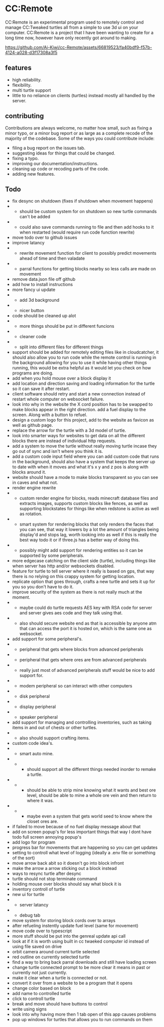 # CC:Remote
CC:Remote is an experimental program used to remotely control and manage CC:Tweaked turtles all from a simple to use 3d ui on your computer. CC:Remote is a project that I have been wanting to create for a long time now, however have only recently got around to making.

https://github.com/Ai-Kiwi/cc-Remote/assets/66819523/fa40bdf9-f57b-4124-a028-d3f17308a3f5

## features
 - high reliability.
 - flexibility.
 - multi turtle support
 - little to no reliance on clients (turtles) instead mostly all handled by the server.

## contributing
Contributions are always welcome, no matter how small, such as fixing a minor typo, or a minor bug report or as large as a complete recode of the majority of the codebase. Some of the ways you could contribute include:
 - filing a bug report on the issues tab.
 - suggesting ideas for things that could be changed.
 - fixing a typo.
 - improving our documentation/instructions.
 - cleaning up code or recoding parts of the code. 
 - adding new features.



## Todo
 - fix desync on shutdown (fixes if shutdown when movement happens)
 - - should be custom system for on shutdown so new turtle commands can't be added
 - - could also save commands running to file and then add hooks to it when restarted (would require run code function rewrite) 
 - move todo over to github issues
 - improve latancy
 - - rewrite movement function for client to possibly predict movements ahead of time and then valadate
 - - parral functions for getting blocks nearby so less calls are made on movement
 - remove data.json file off github
 - add how to install instructions
 - more fancy ui update
 - - add 3d background
 - - nicer button
 - code should be cleaned up alot
 - - more things should be put in different funcions
 - - cleaner code
 - - split into different files for different things
 - support should be added for remotely editing files like in cloudcatcher, it should also allow you to run code while the remote control is running in the background allowing for you to use it while having other things running, this would be extra helpful as it would let you check on how programs are doing.
 - add when you hold mouse over a block display it
 - add location and direction saving and loading information for the turtle so it can save it after restart.
 - client software should retry and start a new connection instead of restart whole computer on websocket failure.
 - look into why in the website the X cord position has to be swapped to make blocks appear in the right direction.
 add a fuel display to the screen. Along with a button to refuel.
 - design a custom logo for this project, add to the website as favicon as well as github page.
 - replace the arrow for the turtle with a 3d model of turtle.
 - look into smarter ways for websites to get data on all the different blocks there are instead of individual http requests.
 - add a system to move the turtle without really moving turtle incase they go out of sync and isn't where you think it is.
 - add a custom code input field where you can add custom code that runs in the background, should also have a system that keeps the server up to date with when it moves and what it's x y and z pos is along with blocks around it.
 - website should have a mode to make blocks transparent so you can see in caves and what not.
 - render engine rewrite
 - - custom render engine for blocks, reads minecraft database files and extracts images, supports custom blocks like fences, as well as supporting blockstates for things like when redstone is active as well as rotation.
 - - smart system for rendering blocks that only renders the faces that you can see, that way it lowers by a lot the amount of triangles being display'd and stops lag, worth looking into as well if this is really the best way todo it or if three.js has a better way of doing this. 
 - - possibly might add support for rendering entities so it can be supported by some peripherals.
 - more edgecase catching on the client side (turtle), including things like when server has http and/or websockets disabled.
 - feature for turtle to tell server where it really is based on gps, that way there is no relying on this crappy system for getting location.
 - replicate option that goes through, crafts a new turtle and sets it up for you so you don't have to do it.
 - improve security of the system as there is not really much at the moment.
 - - maybe could do turtle requests AES key with RSA code for server and server gives aes code and they talk using that.
 - - also should secure website end as that is accessible by anyone atm that can access the port it is hosted on, which is the same one as websocket. 
 - add support for some peripheral's.
 - - peripheral that gets where blocks from advanced peripherals  
 - - peripheral that gets where ores are from advanced peripherals
 - - really just most of advanced peripherals stuff would be nice to add support for.
 - - modem peripheral so can interact with other computers
 - - disk peripheral
 - - display peripheral
 - - speaker peripheral
 - add support for managing and controlling inventories, such as taking items in and out of chests or other turtles.
 - - also should support crafting items.
 - custom code idea's.
 - - smart auto mine.
 - - - should support all the different things needed inorder to remake a turtle.
 - - - should be able to strip mine knowing what it wants and best ore level, should be able to mine a whole ore vein and then return to where it was.
 - - - maybe even a system that gets world seed to know where the closet ores are.
 - if failed to move because of no fuel display message about that
 - add on screen popup's for less important things that way I dont have todo full screen annoying popup's 
 - add logo for program
 - progress bar for movements that are happening so you can get updates
 - setting to controll what level of logging (ideally a .env file or something of the sort)
 - move arrow back abit so it doesn't go into block infront
 - make the arrow a arrow sticking out a block instead
 - ways to resync turtle after desync
 - turtle should not stop terminate command
 - holding mouse over blocks should say what block it is
 - inventory controll of turtle
 - new ui for turtle
 - - server latancy
 - - debug tab
 - move system for storing block cords over to arrays
 - after refueling instently update fuel level (same for movement)
 - move code over to typescript
 - more stuff should be put into the genreal update api call
 - look at if it is worth using built in cc twaeked computer id instead of using file saved on drive
 - orbit camera around current turtle selected
 - red outline on currently selected turtle
 - find a way to bring back parral downloads and still have loading screen
 - change turtle connected prompt to be more clear it means in past or currently not just currently.
 - make it clear when a turtle is connected or not.
 - convert it over from a website to be a program that it opens
 - change color based on block
 - add name to controlled turtle
 - click to controll turtle
 - break and move should have buttons to control
 - write using signs
 - look into why having more then 1 tab open of this app causes problems
 - pop up windows for turtles that allows you to run commands on them